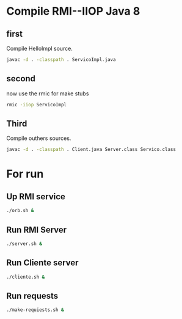 # Compile RMI--IIOP Java 8

## first 
Compile HelloImpl source.
```sh
javac -d . -classpath . ServicoImpl.java
```
## second

now use the rmic for make stubs

```sh
rmic -iiop ServicoImpl
```

## Third
Compile outhers sources.

```sh
javac -d . -classpath . Client.java Server.class Servico.class
```

# For run 

## Up RMI service

```sh
./orb.sh &
```

## Run RMI Server
```sh
./server.sh &
```
## Run Cliente server
```sh
./cliente.sh &
```
## Run requests
```sh
./make-requiests.sh &
```

